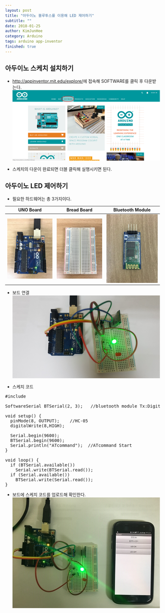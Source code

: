 ```yaml
---
layout: post
title: "아두이노 블루투스를 이용해 LED 제어하기"
subtitle: ""
date: 2018-01-25
author: KimJunHee
category: Arduino
tags: arduino app-inventor
finished: true
---
```


## 아두이노 스케치 설치하기

* <http://appinventor.mit.edu/explore/>에 접속해 SOFTWARE를 클릭 후 다운받는다.
![Git](/img/arduino_down.png "arduino down")

* 스케치의 다운이 완료되면 더블 클릭해 실행시키면 된다.

## 아두이노 LED 제어하기

* 필요한 하드웨어는 총 3가지이다.

UNO Board                                    | Bread Board | Bluetooth Module |
-----                                        | -----       | -----            |
![Git](/img/arduino_uno.jpg "arduino uno board") | ![Git](/img/arduino_bread.jpg "arduino bread board") | ![Git](/img/arduino_bluetooth.jpg "arduino bluetooth module")

* 보드 연결
![Git](/img/arduino_complete1.jpg "arduino complete")

* 스케치 코드
<pre>
#include <SoftwareSerial.h>

SoftwareSerial BTSerial(2, 3);   //bluetooth module Tx:Digital 2 Rx:Digital 3

void setup() {
  pinMode(8, OUTPUT);    //HC-05
  digitalWrite(8,HIGH);

  Serial.begin(9600);
  BTSerial.begin(9600);
  Serial.println("ATcommand");  //ATcommand Start
}

void loop() {
  if (BTSerial.available())
    Serial.write(BTSerial.read());
  if (Serial.available())
    BTSerial.write(Serial.read());
}
</pre>

* 보드에 스케치 코드를 업로드해 확인한다.
![Git](/img/arduino_complete2.jpg "arduino complete")
